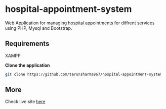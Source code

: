 # hospital-appointment-system

Web Application for managing hospital appointments for diffrent services using PHP, Mysql and Bootstrap.

## Requirements

XAMPP 

**Clone the application**

```bash
git clone https://github.com/tarunsharma967/hospital-appointment-system.git
```

## More

Check live site [here](http://tarunsharma967.ml/hospital)
